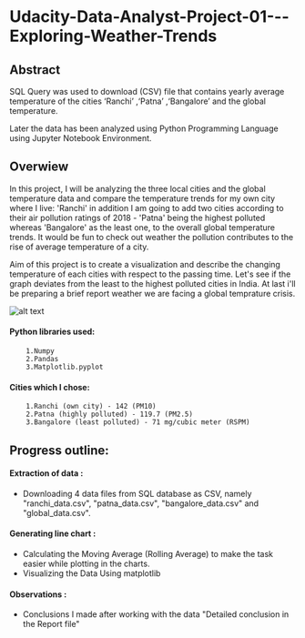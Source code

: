 # Udacity-Data-Analyst-Project-01---Exploring-Weather-Trends

## Abstract
SQL Query was used to download (CSV) file that contains yearly average temperature of the cities ‘Ranchi’ ,‘Patna’ ,‘Bangalore’ and the global temperature.

Later the data has been analyzed using Python Programming Language using Jupyter Notebook Environment.

## Overwiew
In this project, I will be analyzing the three local cities and the global temperature data and compare the temperature trends for my own city where I live: 'Ranchi' in addition I am going to add two cities according to their air pollution ratings of 2018 - 'Patna' being the highest polluted whereas 'Bangalore' as the least one, to the overall global temperature trends. It would be fun to check out weather the pollution contributes to the rise of average temperature of a city.

Aim of this project is to create a visualization and describe the changing temperature of each cities with respect to the passing time. Let's see if the graph deviates from the least to the highest polluted cities in India. At last i'll be preparing a brief report weather we are facing a global temprature crisis.

![alt text](https://raw.githubusercontent.com/niladrihere/Udacity-Data-Analyst-Project-01---Exploring-Weather-Trends/master/intellicast-current-temperature-in-united-states-world-climate-at-weather-map-on-3.jpg)

#### Python libraries used:
        1.Numpy
        2.Pandas
        3.Matplotlib.pyplot
        
#### Cities which I chose:
        1.Ranchi (own city) - 142 (PM10)
        2.Patna (highly polluted) - 119.7 (PM2.5)
        3.Bangalore (least polluted) - 71 mg/cubic meter (RSPM)

## Progress outline:

#### Extraction of data :
- Downloading 4 data files from SQL database as CSV, namely "ranchi_data.csv", "patna_data.csv", "bangalore_data.csv" and "global_data.csv".

#### Generating line chart :
- Calculating the Moving Average (Rolling Average) to make the task easier while plotting in the charts.
- Visualizing the Data Using matplotlib

#### Observations :
- Conclusions I made after working with the data "Detailed conclusion in the Report file"
